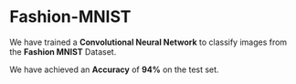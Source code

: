# Fashion-MNIST

We have trained a **Convolutional Neural Network** to classify images from the **Fashion MNIST** Dataset.

We have achieved an **Accuracy** of **94%** on the test set.
